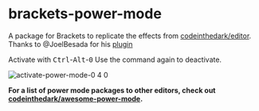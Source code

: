 # brackets-power-mode
A package for Brackets to replicate the effects from [codeinthedark/editor](https://github.com/codeinthedark/editor).  
Thanks to @JoelBesada for his [plugin](https://github.com/JoelBesada/activate-power-mode)

Activate with <kbd>Ctrl</kbd>-<kbd>Alt</kbd>-<kbd>0</kbd> Use the command again to deactivate. 

![activate-power-mode-0 4 0](https://cloud.githubusercontent.com/assets/688415/11615565/10f16456-9c65-11e5-8af4-265f01fc83a0.gif)

**For a list of power mode packages to other editors, check out [codeinthedark/awesome-power-mode](https://github.com/codeinthedark/awesome-power-mode).**
